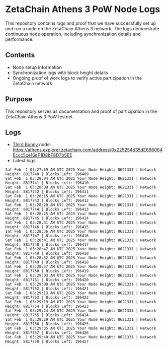 # ZetaChain Athens 3 PoW Node Logs
This repository contains logs and proof that we have successfully set up and run a node on the ZetaChain Athens 3 network. The logs demonstrate continuous node operation, including synchronization details and performance.

## Contents
- Node setup information
- Synchronization logs with block height details
- Ongoing proof of work logs to verify active participation in the ZetaChain network

## Purpose
This repository serves as documentation and proof of participation in the ZetaChain Athens 3 PoW testnet.

## Logs

- [Third Bunny](https://thirdbunny.xyz/) node: https://athens.explorer.zetachain.com/address/0x225254d35dE666064Eccc5ce16eF1D8bF8D7b5EE
- Latest logs:
```
Sat Feb  1 03:27:59 AM UTC 2025 Your Node Height: 8621331 | Network Height: 8817740 | Blocks Left: 196409
Sat Feb  1 03:28:04 AM UTC 2025 Your Node Height: 8621331 | Network Height: 8817741 | Blocks Left: 196410
Sat Feb  1 03:28:09 AM UTC 2025 Your Node Height: 8621331 | Network Height: 8817742 | Blocks Left: 196411
Sat Feb  1 03:28:15 AM UTC 2025 Your Node Height: 8621331 | Network Height: 8817743 | Blocks Left: 196412
Sat Feb  1 03:28:20 AM UTC 2025 Your Node Height: 8621331 | Network Height: 8817744 | Blocks Left: 196413
Sat Feb  1 03:28:25 AM UTC 2025 Your Node Height: 8621331 | Network Height: 8817745 | Blocks Left: 196414
Sat Feb  1 03:28:31 AM UTC 2025 Your Node Height: 8621331 | Network Height: 8817746 | Blocks Left: 196415
Sat Feb  1 03:28:36 AM UTC 2025 Your Node Height: 8621331 | Network Height: 8817747 | Blocks Left: 196416
Sat Feb  1 03:28:41 AM UTC 2025 Your Node Height: 8621331 | Network Height: 8817748 | Blocks Left: 196417
Sat Feb  1 03:28:47 AM UTC 2025 Your Node Height: 8621331 | Network Height: 8817749 | Blocks Left: 196418
Sat Feb  1 03:28:52 AM UTC 2025 Your Node Height: 8621331 | Network Height: 8817749 | Blocks Left: 196418
Sat Feb  1 03:28:57 AM UTC 2025 Your Node Height: 8621331 | Network Height: 8817750 | Blocks Left: 196419
Sat Feb  1 03:29:03 AM UTC 2025 Your Node Height: 8621331 | Network Height: 8817751 | Blocks Left: 196420
Sat Feb  1 03:29:08 AM UTC 2025 Your Node Height: 8621331 | Network Height: 8817752 | Blocks Left: 196421
Sat Feb  1 03:29:13 AM UTC 2025 Your Node Height: 8621331 | Network Height: 8817753 | Blocks Left: 196422
Sat Feb  1 03:29:19 AM UTC 2025 Your Node Height: 8621331 | Network Height: 8817754 | Blocks Left: 196423
Sat Feb  1 03:29:24 AM UTC 2025 Your Node Height: 8621331 | Network Height: 8817755 | Blocks Left: 196424
Sat Feb  1 03:29:29 AM UTC 2025 Your Node Height: 8621331 | Network Height: 8817756 | Blocks Left: 196425
Sat Feb  1 03:29:35 AM UTC 2025 Your Node Height: 8621331 | Network Height: 8817757 | Blocks Left: 196426
Sat Feb  1 03:29:40 AM UTC 2025 Your Node Height: 8621331 | Network Height: 8817758 | Blocks Left: 196427
```
